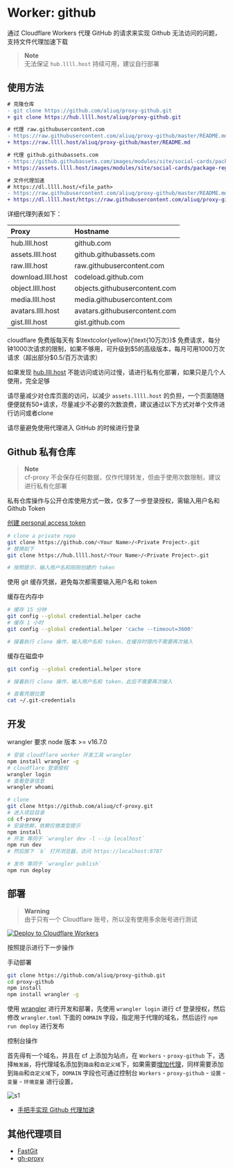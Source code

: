# Worker: github

通过 Cloudflare Workers 代理 GitHub 的请求来实现 Github 无法访问的问题，支持文件代理加速下载

> **Note**  
> 无法保证 `hub.llll.host` 持续可用，建议自行部署

## 使用方法

```diff
# 克隆仓库
- git clone https://github.com/aliuq/proxy-github.git
+ git clone https://hub.llll.host/aliuq/proxy-github.git

# 代理 raw.githubusercontent.com
- https://raw.githubusercontent.com/aliuq/proxy-github/master/README.md
+ https://raw.llll.host/aliuq/proxy-github/master/README.md

# 代理 github.githubassets.com
- https://github.githubassets.com/images/modules/site/social-cards/package-registry.png
+ https://assets.llll.host/images/modules/site/social-cards/package-registry.png

# 文件代理加速
# https://dl.llll.host/<file_path>
- https://raw.githubusercontent.com/aliuq/proxy-github/master/README.md
+ https://dl.llll.host/https://raw.githubusercontent.com/aliuq/proxy-github/master/README.md
```

详细代理列表如下：

| Proxy | Hostname |
|:---------|:---------|
| hub.llll.host | github.com |
| assets.llll.host | github.githubassets.com |
| raw.llll.host | raw.githubusercontent.com |
| download.llll.host | codeload.github.com |
| object.llll.host | objects.githubusercontent.com |
| media.llll.host | media.githubusercontent.com |
| avatars.llll.host | avatars.githubusercontent.com |
| gist.llll.host | gist.github.com |

cloudflare 免费版每天有 $\textcolor{yellow}{\text{10万次}}$ 免费请求，每分钟1000次请求的限制，如果不够用，可升级到\$5的高级版本，每月可用1000万次请求（超出部分$0.5/百万次请求）

如果发现 [hub.llll.host](https://hub.llll.host) 不能访问或访问过慢，请进行私有化部署，如果只是几个人使用，完全足够

请尽量减少对仓库页面的访问，以减少 `assets.llll.host` 的负担，一个页面随随便便就有50+请求，尽量减少不必要的次数浪费，建议通过以下方式对单个文件进行访问或者clone

请尽量避免使用代理进入 GitHub 的时候进行登录

## Github 私有仓库

> **Note**  
> cf-proxy 不会保存任何数据，仅作代理转发，但由于使用次数限制，建议进行私有化部署

私有仓库操作与公开仓库使用方式一致，仅多了一步登录授权，需输入用户名和 Github Token

[创建 personal access token](https://github.com/settings/tokens/new)

```bash
# clone a private repo
git clone https://github.com/<Your Name>/<Private Project>.git
# 替换如下
git clone https://hub.llll.host/<Your Name>/<Private Project>.git

# 按照提示，输入用户名和刚刚创建的 token
```

使用 git 缓存凭据，避免每次都需要输入用户名和 token

缓存在内存中

```bash
# 缓存 15 分钟
git config --global credential.helper cache
# 缓存 1 小时
git config --global credential.helper 'cache --timeout=3600'

# 接着执行 clone 操作，输入用户名和 token，在缓存时限内不需要再次输入
```

缓存在磁盘中

```bash
git config --global credential.helper store

# 接着执行 clone 操作，输入用户名和 token，此后不需要再次输入

# 查看凭据位置
cat ~/.git-credentials
```

## 开发

wrangler 要求 node 版本 >= v16.7.0

```bash
# 安装 cloudflare worker 开发工具 wrangler
npm install wrangler -g
# cloudflare 登录授权
wrangler login
# 查看登录信息
wrangler whoami

# clone
git clone https://github.com/aliuq/cf-proxy.git
# 进入项目目录
cd cf-proxy
# 安装依赖，依赖仅做类型提示
npm install
# 开发 等同于 `wrangler dev -l --ip localhost`
npm run dev
# 然后按下 `b` 打开浏览器，访问 https://localhost:8787

# 发布 等同于 `wrangler publish`
npm run deploy
```

## 部署

> **Warning**  
> 由于只有一个 Cloudflare 账号，所以没有使用多余账号进行测试

[![Deploy to Cloudflare Workers](https://deploy.workers.cloudflare.com/button)](https://deploy.workers.cloudflare.com/?url=https://github.com/aliuq/proxy-github)

按照提示进行下一步操作

手动部署

```bash
git clone https://github.com/aliuq/proxy-github.git
cd proxy-github
npm install
npm install wrangler -g
```

使用 [wrangler](https://developers.cloudflare.com/workers/wrangler/) 进行开发和部署，先使用 `wrangler login` 进行 cf 登录授权，然后修改 `wrangler.toml` 下面的 `DOMAIN` 字段，指定用于代理的域名，然后运行 `npm run deploy` 进行发布

控制台操作

首先得有一个域名，并且在 cf 上添加为站点，在 `Workers` - `proxy-github` 下，选择`触发器`，将代理域名添加到`路由`和`自定义域`下，如果需要[增加代理](https://github.com/aliuq/proxy-github/blob/master/src/index.ts#L40)，同样需要添加到`路由`和`自定义域`下，`DOMAIN` 字段也可通过控制台 `Workers` - `proxy-github` - `设置` - `变量` - `环境变量` 进行设置，

![s1](https://img2.bilishare.com/img/2022/08/01/223559c7ae0.png/normal)

+ [手把手实现 Github 代理加速](https://www.bilishare.com/tech/2022/08/23/cf-proxy-github.html)

## 其他代理项目

+ [FastGit](https://doc.fastgit.org/zh-cn/)
+ [gh-proxy](https://github.com/hunshcn/gh-proxy)
